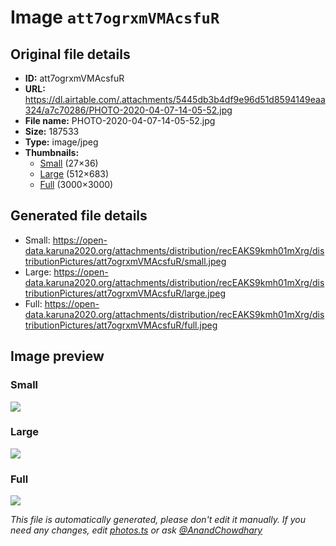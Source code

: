 # Image `att7ogrxmVMAcsfuR`

## Original file details

- **ID:** att7ogrxmVMAcsfuR
- **URL:** https://dl.airtable.com/.attachments/5445db3b4df9e96d51d8594149eaa324/a7c70286/PHOTO-2020-04-07-14-05-52.jpg
- **File name:** PHOTO-2020-04-07-14-05-52.jpg
- **Size:** 187533
- **Type:** image/jpeg
- **Thumbnails:**
  - [Small](https://dl.airtable.com/.attachmentThumbnails/bae8f1eadff7531ab2c269ff2c0e131b/677f1322) (27×36)
  - [Large](https://dl.airtable.com/.attachmentThumbnails/b5c0388425de3623d05e5fa6dc5edb6e/974ecc62) (512×683)
  - [Full](https://dl.airtable.com/.attachmentThumbnails/585951302f17df60277c2238090fb06e/0b9af224) (3000×3000)

## Generated file details

- Small: https://open-data.karuna2020.org/attachments/distribution/recEAKS9kmh01mXrg/distributionPictures/att7ogrxmVMAcsfuR/small.jpeg
- Large: https://open-data.karuna2020.org/attachments/distribution/recEAKS9kmh01mXrg/distributionPictures/att7ogrxmVMAcsfuR/large.jpeg
- Full: https://open-data.karuna2020.org/attachments/distribution/recEAKS9kmh01mXrg/distributionPictures/att7ogrxmVMAcsfuR/full.jpeg

## Image preview

### Small

![](https://open-data.karuna2020.org/attachments/distribution/recEAKS9kmh01mXrg/distributionPictures/att7ogrxmVMAcsfuR/small.jpeg)

### Large

![](https://open-data.karuna2020.org/attachments/distribution/recEAKS9kmh01mXrg/distributionPictures/att7ogrxmVMAcsfuR/large.jpeg)

### Full

![](https://open-data.karuna2020.org/attachments/distribution/recEAKS9kmh01mXrg/distributionPictures/att7ogrxmVMAcsfuR/full.jpeg)

_This file is automatically generated, please don't edit it manually. If you need any changes, edit [photos.ts](/photos.ts) or ask [@AnandChowdhary](https://github.com/AnandChowdhary)_
